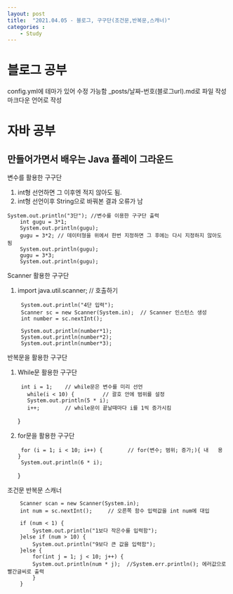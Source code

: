 ```yaml
---
layout: post
title:  "2021.04.05 - 블로그, 구구단(조건문,반복문,스캐너)"
categories : 
    - Study
---
```



# 블로그 공부
  config.yml에 테마가 있어 수정 가능함
  _posts/날짜-번호(블로그url).md로 파일 작성
  마크다운 언어로 작성  
  
  
# 자바 공부
  ## 만들어가면서 배우는 Java 플레이 그라운드
  변수를 활용한 구구단
  1. int형 선언하면 그 이후엔 적지 않아도 됨.
  2. int형 선언이후 String으로 바꿔본 결과 오류가 남
  
    System.out.println("3단"); //변수를 이용한 구구단 출력
		int gugu = 3*1;
		System.out.println(gugu);
		gugu = 3*2; // 데이터형을 위에서 한번 지정하면 그 후에는 다시 지정하지 않아도 됨
		System.out.println(gugu);
		gugu = 3*3;
		System.out.println(gugu);

  Scanner 활용한 구구단
  1. import java.util.scanner; // 호출하기
  
  
          System.out.println("4단 입력");
          Scanner sc = new Scanner(System.in);  // Scanner 인스턴스 생성
          int number = sc.nextInt();  

          System.out.println(number*1);
          System.out.println(number*2);
          System.out.println(number*3);

          
  반복문을 활용한 구구단
  1. While문 활용한 구구단

          int i = 1;	// while문은 변수를 미리 선언
	      	while(i < 10) {			// 괄호 안에 범위를 설정
	  	    System.out.println(5 * i);
	      	i++;		// while문이 끝날때마다 i를 1씩 증가시킴
	  	}
  2. for문을 활용한 구구단

          for (i = 1; i < 10; i++) {		// for(변수; 범위; 증가;){ 내   용 }
          System.out.println(6 * i);
		}
    
   조건문 반복문 스캐너
		
		Scanner scan = new Scanner(System.in);
		int num = sc.nextInt();		// 오른쪽 함수 입력값을 int num에 대입
		
		if (num < 1) {
			System.out.println("1보다 작은수를 입력함");
		}else if (num > 10) {
			System.out.println("9보다 큰 값을 입력함");
		}else {
			for(int j = 1; j < 10; j++) {
			System.out.println(num * j);  //System.err.println(); 에러값으로 빨간글씨로 출력
			}
		}
